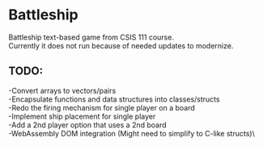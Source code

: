 # Battleship

Battleship text-based game from CSIS 111 course.\
Currently it does not run because of needed updates to modernize.

## TODO:
-Convert arrays to vectors/pairs\
-Encapsulate functions and data structures into classes/structs\
-Redo the firing mechanism for single player on a board\
-Implement ship placement for single player\
-Add a 2nd player option that uses a 2nd board\
-WebAssembly DOM integration (Might need to simplify to C-like structs)\
